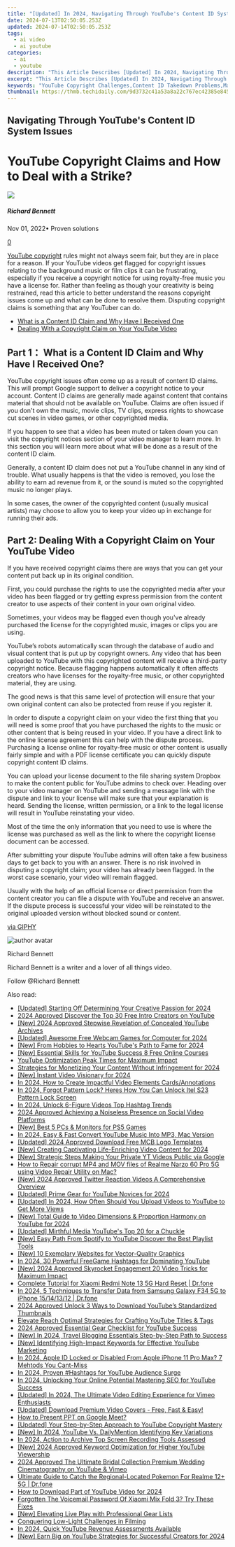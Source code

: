 ```yaml
---
title: "[Updated] In 2024, Navigating Through YouTube's Content ID System Issues"
date: 2024-07-13T02:50:05.253Z
updated: 2024-07-14T02:50:05.253Z
tags:
  - ai video
  - ai youtube
categories:
  - ai
  - youtube
description: "This Article Describes [Updated] In 2024, Navigating Through YouTube's Content ID System Issues"
excerpt: "This Article Describes [Updated] In 2024, Navigating Through YouTube's Content ID System Issues"
keywords: "YouTube Copyright Challenges,Content ID Takedown Problems,Managing Content ID Alerts,Protecting Videos From Removal,Dealing with Copyright Blockage,Navigating Video ID Hurdles,Overcoming Content ID Rejections"
thumbnail: https://thmb.techidaily.com/9d3732c41a53a8a22c767ec42385e845ec206bbdbcdafbf7af2a45ba4a50f286.jpg
---
```


## Navigating Through YouTube's Content ID System Issues

# YouTube Copyright Claims and How to Deal with a Strike?

![](https://images.wondershare.com/filmora/article-images/richard-bennett.jpg)

##### Richard Bennett

 Nov 01, 2022• Proven solutions

[0](#commentsBoxSeoTemplate)

[YouTube copyright](https://tools.techidaily.com/wondershare/filmora/download/) rules might not always seem fair, but they are in place for a reason. If your YouTube videos get flagged for copyright issues relating to the background music or film clips it can be frustrating, especially if you receive a copyright notice for using royalty-free music you have a license for. Rather than feeling as though your creativity is being restrained, read this article to better understand the reasons copyright issues come up and what can be done to resolve them. Disputing copyright claims is something that any YouTuber can do.

* [What is a Content ID Claim and Why Have I Received One](#part1)
* [Dealing With a Copyright Claim on Your YouTube Video](#part2)

## Part 1： What is a Content ID Claim and Why Have I Received One?

YouTube copyright issues often come up as a result of content ID claims. This will prompt Google support to deliver a copyright notice to your account. Content ID claims are generally made against content that contains material that should not be available on YouTube. Claims are often issued if you don't own the music, movie clips, TV clips, express rights to showcase cut scenes in video games, or other copyrighted media.

If you happen to see that a video has been muted or taken down you can visit the copyright notices section of your video manager to learn more. In this section you will learn more about what will be done as a result of the content ID claim.

Generally, a content ID claim does not put a YouTube channel in any kind of trouble. What usually happens is that the video is removed, you lose the ability to earn ad revenue from it, or the sound is muted so the copyrighted music no longer plays.

In some cases, the owner of the copyrighted content (usually musical artists) may choose to allow you to keep your video up in exchange for running their ads.

## Part 2: Dealing With a Copyright Claim on Your YouTube Video

If you have received copyright claims there are ways that you can get your content put back up in its original condition.

First, you could purchase the rights to use the copyrighted media after your video has been flagged or try getting express permission from the content creator to use aspects of their content in your own original video.

Sometimes, your videos may be flagged even though you've already purchased the license for the copyrighted music, images or clips you are using.

YouTube’s robots automatically scan through the database of audio and visual content that is put up by copyright owners. Any video that has been uploaded to YouTube with this copyrighted content will receive a third-party copyright notice. Because flagging happens automatically it often affects creators who have licenses for the royalty-free music, or other copyrighted material, they are using.

The good news is that this same level of protection will ensure that your own original content can also be protected from reuse if you register it.

In order to dispute a copyright claim on your video the first thing that you will need is some proof that you have purchased the rights to the music or other content that is being reused in your video. If you have a direct link to the online license agreement this can help with the dispute process. Purchasing a license online for royalty-free music or other content is usually fairly simple and with a PDF license certificate you can quickly dispute copyright content ID claims.

You can upload your license document to the file sharing system Dropbox to make the content public for YouTube admins to check over. Heading over to your video manager on YouTube and sending a message link with the dispute and link to your license will make sure that your explanation is heard. Sending the license, written permission, or a link to the legal license will result in YouTube reinstating your video.

Most of the time the only information that you need to use is where the license was purchased as well as the link to where the copyright license document can be accessed.

After submitting your dispute YouTube admins will often take a few business days to get back to you with an answer. There is no risk involved in disputing a copyright claim; your video has already been flagged. In the worst case scenario, your video will remain flagged.

Usually with the help of an official license or direct permission from the content creator you can file a dispute with YouTube and receive an answer. If the dispute process is successful your video will be reinstated to the original uploaded version without blocked sound or content.

[via GIPHY](https://giphy.com/gifs/ooc-loki-gif-hooray-jivfl42uReUz6)

![author avatar](https://images.wondershare.com/filmora/article-images/richard-bennett.jpg)

Richard Bennett

Richard Bennett is a writer and a lover of all things video.

Follow @Richard Bennett


<ins class="adsbygoogle"
     style="display:block"
     data-ad-format="autorelaxed"
     data-ad-client="ca-pub-7571918770474297"
     data-ad-slot="1223367746"></ins>



<ins class="adsbygoogle"
     style="display:block"
     data-ad-client="ca-pub-7571918770474297"
     data-ad-slot="8358498916"
     data-ad-format="auto"
     data-full-width-responsive="true"></ins>



<span class="atpl-alsoreadstyle">Also read:</span>
<div><ul>
<li><a href="https://youtube-data.techidaily.com/ed-starting-off-determining-your-creative-passion-for-2024/"><u>[Updated] Starting Off  Determining Your Creative Passion for 2024</u></a></li>
<li><a href="https://youtube-data.techidaily.com/approved-discover-the-top-30-free-intro-creators-on-youtube/"><u>2024 Approved  Discover the Top 30 Free Intro Creators on YouTube</u></a></li>
<li><a href="https://youtube-data.techidaily.com/024-approved-stepwise-revelation-of-concealed-youtube-archives/"><u>[New] 2024 Approved  Stepwise Revelation of Concealed YouTube Archives</u></a></li>
<li><a href="https://screen-activity-recording.techidaily.com/updated-awesome-free-webcam-games-for-computer-for-2024/"><u>[Updated] Awesome Free Webcam Games for Computer for 2024</u></a></li>
<li><a href="https://youtube-data.techidaily.com/rom-hobbies-to-hearts-youtubes-path-to-fame-for-2024/"><u>[New] From Hobbies to Hearts  YouTube's Path to Fame for 2024</u></a></li>
<li><a href="https://youtube-data.techidaily.com/ssential-skills-for-youtube-success-8-free-online-courses/"><u>[New] Essential Skills for YouTube Success  8 Free Online Courses</u></a></li>
<li><a href="https://youtube-data.techidaily.com/be-optimization-peak-times-for-maximum-impact/"><u>YouTube Optimization  Peak Times for Maximum Impact</u></a></li>
<li><a href="https://youtube-data.techidaily.com/egies-for-monetizing-your-content-without-infringement-for-2024/"><u>Strategies for Monetizing Your Content Without Infringement for 2024</u></a></li>
<li><a href="https://youtube-data.techidaily.com/nstant-video-visionary-for-2024/"><u>[New] Instant Video Visionary for 2024</u></a></li>
<li><a href="https://youtube-data.techidaily.com/24-how-to-create-impactful-video-elements-cardsannotations/"><u>In 2024, How to Create Impactful Video Elements  Cards/Annotations</u></a></li>
<li><a href="https://unlock-android.techidaily.com/in-2024-forgot-pattern-lock-heres-how-you-can-unlock-itel-s23-pattern-lock-screen-by-drfone-android/"><u>In 2024, Forgot Pattern Lock? Heres How You Can Unlock Itel S23 Pattern Lock Screen</u></a></li>
<li><a href="https://youtube-data.techidaily.com/24-unlock-6-figure-videos-top-hashtag-trends/"><u>In 2024, Unlock 6-Figure Videos  Top Hashtag Trends</u></a></li>
<li><a href="https://youtube-data.techidaily.com/approved-achieving-a-noiseless-presence-on-social-video-platforms/"><u>2024 Approved  Achieving a Noiseless Presence on Social Video Platforms</u></a></li>
<li><a href="https://extra-information.techidaily.com/new-best-5-pcs-and-monitors-for-ps5-games/"><u>[New] Best 5 PCs & Monitors for PS5 Games</u></a></li>
<li><a href="https://youtube-data.techidaily.com/24-easy-and-fast-convert-youtube-music-into-mp3-mac-version/"><u>In 2024, Easy & Fast  Convert YouTube Music Into MP3, Mac Version</u></a></li>
<li><a href="https://youtube-data.techidaily.com/ed-2024-approved-download-free-mcb-logo-templates/"><u>[Updated] 2024 Approved  Download Free MCB Logo Templates</u></a></li>
<li><a href="https://youtube-data.techidaily.com/reating-captivating-life-enriching-video-content-for-2024/"><u>[New] Creating Captivating Life-Enriching Video Content for 2024</u></a></li>
<li><a href="https://youtube-data.techidaily.com/trategic-steps-making-your-private-yt-videos-public-via-google/"><u>[New] Strategic Steps  Making Your Private YT Videos Public via Google</u></a></li>
<li><a href="https://blog-min.techidaily.com/how-to-repair-corrupt-mp4-and-mov-files-of-realme-narzo-60-pro-5g-using-video-repair-utility-on-mac-by-stellar-video-repair-mobile-video-repair/"><u>How to Repair corrupt MP4 and MOV files of Realme Narzo 60 Pro 5G using Video Repair Utility on Mac?</u></a></li>
<li><a href="https://twitter-videos.techidaily.com/new-2024-approved-twitter-reaction-videos-a-comprehensive-overview/"><u>[New] 2024 Approved  Twitter Reaction Videos  A Comprehensive Overview</u></a></li>
<li><a href="https://youtube-data.techidaily.com/ed-prime-gear-for-youtube-novices-for-2024/"><u>[Updated] Prime Gear for YouTube Novices for 2024</u></a></li>
<li><a href="https://youtube-data.techidaily.com/ed-in-2024-how-often-should-you-upload-videos-to-youtube-to-get-more-views/"><u>[Updated] In 2024, How Often Should You Upload Videos to YouTube to Get More Views</u></a></li>
<li><a href="https://youtube-data.techidaily.com/otal-guide-to-video-dimensions-and-proportion-harmony-on-youtube-for-2024/"><u>[New] Total Guide to Video Dimensions & Proportion Harmony on YouTube for 2024</u></a></li>
<li><a href="https://youtube-data.techidaily.com/ed-mirthful-media-youtubes-top-20-for-a-chuckle/"><u>[Updated] Mirthful Media  YouTube's Top 20 for a Chuckle</u></a></li>
<li><a href="https://youtube-data.techidaily.com/asy-path-from-spotify-to-youtube-discover-the-best-playlist-tools/"><u>[New] Easy Path From Spotify to YouTube  Discover the Best Playlist Tools</u></a></li>
<li><a href="https://extra-hints.techidaily.com/new-10-exemplary-websites-for-vector-quality-graphics/"><u>[New] 10 Exemplary Websites for Vector-Quality Graphics</u></a></li>
<li><a href="https://youtube-data.techidaily.com/24-30-powerful-freegame-hashtags-for-dominating-youtube/"><u>In 2024, 30 Powerful FreeGame Hashtags for Dominating YouTube</u></a></li>
<li><a href="https://youtube-data.techidaily.com/024-approved-skyrocket-engagement-20-video-tricks-for-maximum-impact/"><u>[New] 2024 Approved  Skyrocket Engagement  20 Video Tricks for Maximum Impact</u></a></li>
<li><a href="https://techidaily.com/complete-tutorial-for-xiaomi-redmi-note-13-5g-hard-reset-drfone-by-drfone-reset-android-reset-android/"><u>Complete Tutorial for Xiaomi Redmi Note 13 5G Hard Reset | Dr.fone</u></a></li>
<li><a href="https://android-transfer.techidaily.com/in-2024-5-techniques-to-transfer-data-from-samsung-galaxy-f34-5g-to-iphone-15141312-drfone-by-drfone-transfer-from-android-transfer-from-android/"><u>In 2024, 5 Techniques to Transfer Data from Samsung Galaxy F34 5G to iPhone 15/14/13/12 | Dr.fone</u></a></li>
<li><a href="https://youtube-data.techidaily.com/approved-unlock-3-ways-to-download-youtubes-standardized-thumbnails/"><u>2024 Approved  Unlock 3 Ways to Download YouTube’s Standardized Thumbnails</u></a></li>
<li><a href="https://youtube-data.techidaily.com/te-reach-optimal-strategies-for-crafting-youtube-titles-and-tags/"><u>Elevate Reach  Optimal Strategies for Crafting YouTube Titles & Tags</u></a></li>
<li><a href="https://youtube-data.techidaily.com/approved-essential-gear-checklist-for-youtube-success/"><u>2024 Approved  Essential Gear Checklist for YouTube Success</u></a></li>
<li><a href="https://youtube-data.techidaily.com/n-2024-travel-blogging-essentials-step-by-step-path-to-success/"><u>[New] In 2024, Travel Blogging Essentials  Step-by-Step Path to Success</u></a></li>
<li><a href="https://youtube-data.techidaily.com/dentifying-high-impact-keywords-for-effective-youtube-marketing/"><u>[New] Identifying High-Impact Keywords for Effective YouTube Marketing</u></a></li>
<li><a href="https://apple-account.techidaily.com/in-2024-apple-id-locked-or-disabled-from-apple-iphone-11-pro-max-7-mehtods-you-cant-miss-by-drfone-ios/"><u>In 2024, Apple ID Locked or Disabled From Apple iPhone 11 Pro Max? 7 Mehtods You Cant-Miss</u></a></li>
<li><a href="https://youtube-data.techidaily.com/24-proven-hashtags-for-youtube-audience-surge/"><u>In 2024, Proven #Hashtags for YouTube Audience Surge</u></a></li>
<li><a href="https://youtube-data.techidaily.com/24-unlocking-your-online-potential-mastering-seo-for-youtube-success/"><u>In 2024, Unlocking Your Online Potential  Mastering SEO for YouTube Success</u></a></li>
<li><a href="https://vimeo-videos.techidaily.com/updated-in-2024-the-ultimate-video-editing-experience-for-vimeo-enthusiasts/"><u>[Updated] In 2024, The Ultimate Video Editing Experience for Vimeo Enthusiasts</u></a></li>
<li><a href="https://youtube-data.techidaily.com/08533117-updated-download-premium-video-covers-free-fast-and-easy/"><u>[Updated] Download Premium Video Covers - Free, Fast & Easy!</u></a></li>
<li><a href="https://screen-capture.techidaily.com/how-to-present-ppt-on-google-meet/"><u>How to Present PPT on Google Meet?</u></a></li>
<li><a href="https://youtube-data.techidaily.com/ed-your-step-by-step-approach-to-youtube-copyright-mastery/"><u>[Updated] Your Step-by-Step Approach to YouTube Copyright Mastery</u></a></li>
<li><a href="https://youtube-data.techidaily.com/n-2024-youtube-vs-dailymention-identifying-key-variations/"><u>[New] In 2024, YouTube Vs. DailyMention  Identifying Key Variations</u></a></li>
<li><a href="https://remote-screen-capture.techidaily.com/in-2024-action-to-archive-top-screen-recording-tools-assessed/"><u>In 2024, Action to Archive  Top Screen Recording Tools Assessed</u></a></li>
<li><a href="https://youtube-data.techidaily.com/024-approved-keyword-optimization-for-higher-youtube-viewership/"><u>[New] 2024 Approved  Keyword Optimization for Higher YouTube Viewership</u></a></li>
<li><a href="https://youtube-data.techidaily.com/approved-the-ultimate-bridal-collection-premium-wedding-cinematography-on-youtube-and-vimeo/"><u>2024 Approved  The Ultimate Bridal Collection  Premium Wedding Cinematography on YouTube & Vimeo</u></a></li>
<li><a href="https://pokemon-go-android.techidaily.com/ultimate-guide-to-catch-the-regional-located-pokemon-for-realme-12plus-5g-drfone-by-drfone-virtual-android/"><u>Ultimate Guide to Catch the Regional-Located Pokemon For Realme 12+ 5G | Dr.fone</u></a></li>
<li><a href="https://youtube-data.techidaily.com/o-download-part-of-youtube-video-for-2024/"><u>How to Download Part of YouTube Video for 2024</u></a></li>
<li><a href="https://unlock-android.techidaily.com/forgotten-the-voicemail-password-of-xiaomi-mix-fold-3-try-these-fixes-by-drfone-android/"><u>Forgotten The Voicemail Password Of Xiaomi Mix Fold 3? Try These Fixes</u></a></li>
<li><a href="https://youtube-data.techidaily.com/levating-live-play-with-professional-gear-lists/"><u>[New] Elevating Live Play with Professional Gear Lists</u></a></li>
<li><a href="https://youtube-data.techidaily.com/ering-low-light-challenges-in-filming/"><u>Conquering Low-Light Challenges in Filming</u></a></li>
<li><a href="https://youtube-data.techidaily.com/24-quick-youtube-revenue-assessments-available/"><u>In 2024, Quick YouTube Revenue Assessments Available</u></a></li>
<li><a href="https://youtube-data.techidaily.com/arn-big-on-youtube-strategies-for-successful-creators-for-2024/"><u>[New] Earn Big on YouTube  Strategies for Successful Creators for 2024</u></a></li>
</ul></div>
